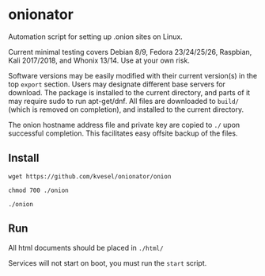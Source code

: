 # onionator
Automation script for setting up .onion sites on Linux.

Current minimal testing covers Debian 8/9, Fedora 23/24/25/26, Raspbian, Kali 2017/2018, and Whonix 13/14. Use at your own risk.

Software versions may be easily modified with their current version(s) in the top `export` section.
Users may designate different base servers for download.
The package is installed to the current directory, and parts of it may require sudo to run apt-get/dnf.
All files are downloaded to `build/` (which is removed on completion), and installed to the current directory.

The onion hostname address file and private key are copied to `./` upon successful completion.
This facilitates easy offsite backup of the files.

## Install
`wget https://github.com/kvesel/onionator/onion`

`chmod 700 ./onion`

`./onion`

## Run
All html documents should be placed in `./html/`

Services will not start on boot, you must run the `start` script.
